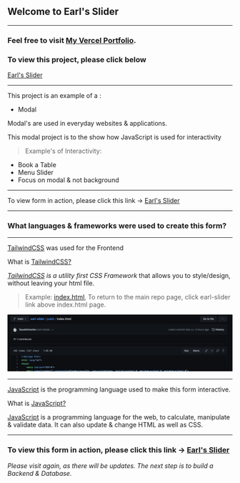 ## Welcome to Earl's Slider

---------------------------

### Feel free to visit [My Vercel Portfolio](https://vercel.com/sauelalmonte).


### To view this project, please click below

[Earl's Slider](http://earl-slider.vercel.app/)

----------------------------------------

This project is an example of a : 
- Modal

Modal's are used in everyday websites & applications.

This modal project is to the show how JavaScript is used for interactivity

> Example's of Interactivity:
- Book a Table
- Menu Slider
- Focus on modal & not background

----

To view form in action, please click this link -> [Earl's Slider](http://earl-slider.vercel.app/)

-----------------------------
### What languages & frameworks were used to create this form?

-----------------------------------
[TailwindCSS](https://tailwindcss.com/) was used for the Frontend

What is [TailwindCSS?](https://tailwindcss.com/)

*[TailwindCSS](https://tailwindcss.com/) is a utility first CSS Framework* that allows you to style/design, without leaving your html file.

> Example: [index.html](https://github.com/SauelAlmonte/earl-slider/blob/main/public/index.html), 
> To return to the main repo page, click earl-slider link above index.html page.

![](img/Screenshot%20at%20Oct%2026%2018-51-25.png)

-----------------------------

[JavaScript](https://en.wikipedia.org/wiki/JavaScript) is the programming language used to make this form interactive.

What is [JavaScript?](https://en.wikipedia.org/wiki/JavaScript)

[JavaScript](https://en.wikipedia.org/wiki/JavaScript) is a programming language for the web, to calculate, manipulate & validate data. It can also update & change HTML as well as CSS.

----------------------------------
### To view this form in action, please click this link -> [Earl's Slider](earl-slider.vercel.app)

*Please visit again, as there will be updates. The next step is to build a Backend & Database.*
